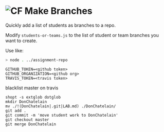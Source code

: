 ![CF](http://i.imgur.com/7v5ASc8.png) Make Branches
===

Quickly add a list of students as branches to a repo. 

Modify `students-or-teams.js` to the list of student or team
branches you want to create.

Use like:

```sh
> node . ../assignment-repo
```

```env
GITHUB_TOKEN=<github token>
GITHUB_ORGANIZATION=<github org>
TRAVIS_TOKEN=<travis token>
```


blacklist master on travis
```
shopt -s extglob dotglob
mkdir DonChatelain
mv ./!(DonChatelain|.git|LAB.md) ./DonChatelain/
git add .
git commit -m 'move student work to DonChatelain'
git checkout master
git merge DonChatelain
```
